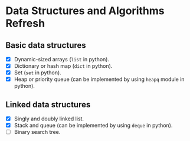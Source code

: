 # Data Structures and Algorithms Refresh

## Basic data structures
- [x] Dynamic-sized arrays (`list` in python).
- [x] Dictionary or hash map (`dict` in python).
- [x] Set (`set` in python).
- [x] Heap or priority queue (can be implemented by using `heapq` module in python).

## Linked data structures
- [x] Singly and doubly linked list.
- [x] Stack and queue (can be implemented by using `deque` in python).
- [ ] Binary search tree.
